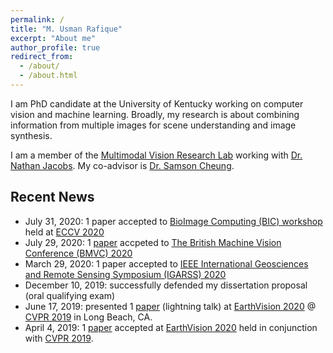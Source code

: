 ```yaml
---
permalink: /
title: "M. Usman Rafique"
excerpt: "About me"
author_profile: true
redirect_from: 
  - /about/
  - /about.html
---
```

I am PhD candidate at the University of Kentucky working on computer vision and machine learning. Broadly, my research is about combining information from multiple images for scene understanding and image synthesis.

I am a member of the [Multimodal Vision Research Lab](http://mvrl.cs.uky.edu/) working with [Dr. Nathan Jacobs](https://jacobsn.github.io/). My co-advisor is [Dr. Samson Cheung](https://sites.google.com/view/dr-cheung).

## Recent News

* July 31, 2020: 1 paper accepted to [BioImage Computing (BIC) workshop](https://www.bioimagecomputing.com/) held at [ECCV 2020](https://eccv2020.eu/)
* July 29, 2020: 1 [paper](http://urafique.com/gaf/) accpeted to [The British Machine Vision Conference (BMVC) 2020](https://bmvc2020.github.io/)
* March 29, 2020: 1 paper accepted to [IEEE International Geosciences and Remote Sensing Symposium (IGARSS) 2020](https://igarss2020.org/)
* December 10, 2019: successfully defended my dissertation proposal (oral qualifying exam)
* June 17, 2019: presented 1 [paper](http://urafique.com/publication/2019-Fusion-CVPRW) (lightning talk) at [EarthVision 2020](https://www.grss-ieee.org/earthvision2019/) @ [CVPR 2019](http://cvpr2019.thecvf.com/) in Long Beach, CA.
* April 4, 2019: 1 [paper](http://urafique.com/publication/2019-Fusion-CVPRW) accepted at [EarthVision 2020](https://www.grss-ieee.org/earthvision2019/) held in conjunction with [CVPR 2019](http://cvpr2019.thecvf.com/).
